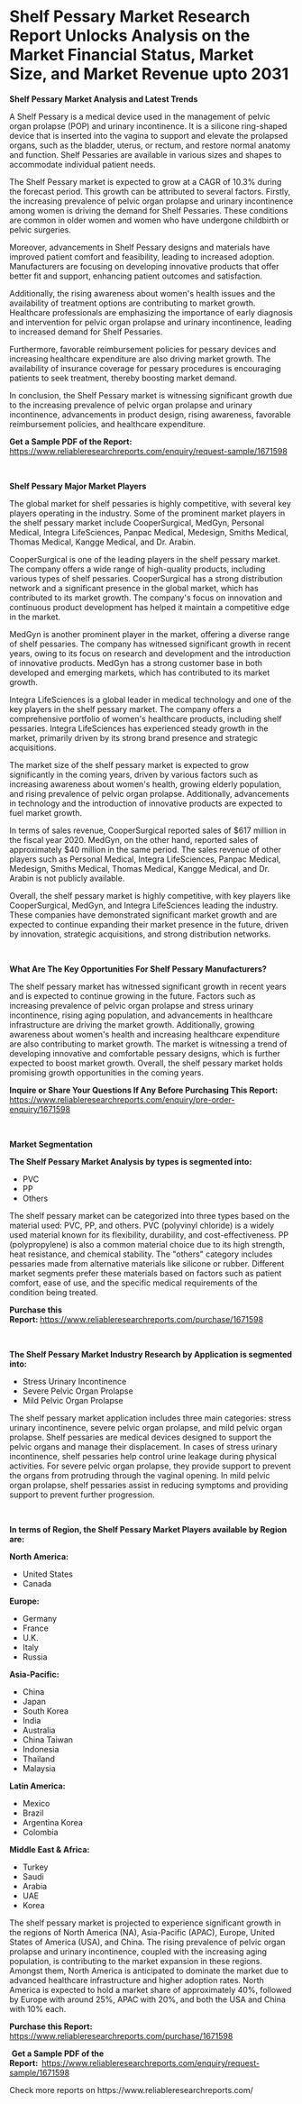 <p><h1>Shelf Pessary Market Research Report Unlocks Analysis on the Market Financial Status, Market Size, and Market Revenue upto 2031</h1></p><p><strong>Shelf Pessary Market Analysis and Latest Trends</strong></p>
<p><p>A Shelf Pessary is a medical device used in the management of pelvic organ prolapse (POP) and urinary incontinence. It is a silicone ring-shaped device that is inserted into the vagina to support and elevate the prolapsed organs, such as the bladder, uterus, or rectum, and restore normal anatomy and function. Shelf Pessaries are available in various sizes and shapes to accommodate individual patient needs.</p><p>The Shelf Pessary market is expected to grow at a CAGR of 10.3% during the forecast period. This growth can be attributed to several factors. Firstly, the increasing prevalence of pelvic organ prolapse and urinary incontinence among women is driving the demand for Shelf Pessaries. These conditions are common in older women and women who have undergone childbirth or pelvic surgeries.</p><p>Moreover, advancements in Shelf Pessary designs and materials have improved patient comfort and feasibility, leading to increased adoption. Manufacturers are focusing on developing innovative products that offer better fit and support, enhancing patient outcomes and satisfaction.</p><p>Additionally, the rising awareness about women's health issues and the availability of treatment options are contributing to market growth. Healthcare professionals are emphasizing the importance of early diagnosis and intervention for pelvic organ prolapse and urinary incontinence, leading to increased demand for Shelf Pessaries.</p><p>Furthermore, favorable reimbursement policies for pessary devices and increasing healthcare expenditure are also driving market growth. The availability of insurance coverage for pessary procedures is encouraging patients to seek treatment, thereby boosting market demand.</p><p>In conclusion, the Shelf Pessary market is witnessing significant growth due to the increasing prevalence of pelvic organ prolapse and urinary incontinence, advancements in product design, rising awareness, favorable reimbursement policies, and healthcare expenditure.</p></p>
<p><strong>Get a Sample PDF of the Report:&nbsp;</strong> <a href="https://www.reliableresearchreports.com/enquiry/request-sample/1671598">https://www.reliableresearchreports.com/enquiry/request-sample/1671598</a></p>
<p>&nbsp;</p>
<p><strong>Shelf Pessary Major Market Players</strong></p>
<p><p>The global market for shelf pessaries is highly competitive, with several key players operating in the industry. Some of the prominent market players in the shelf pessary market include CooperSurgical, MedGyn, Personal Medical, Integra LifeSciences, Panpac Medical, Medesign, Smiths Medical, Thomas Medical, Kangge Medical, and Dr. Arabin.</p><p>CooperSurgical is one of the leading players in the shelf pessary market. The company offers a wide range of high-quality products, including various types of shelf pessaries. CooperSurgical has a strong distribution network and a significant presence in the global market, which has contributed to its market growth. The company's focus on innovation and continuous product development has helped it maintain a competitive edge in the market.</p><p>MedGyn is another prominent player in the market, offering a diverse range of shelf pessaries. The company has witnessed significant growth in recent years, owing to its focus on research and development and the introduction of innovative products. MedGyn has a strong customer base in both developed and emerging markets, which has contributed to its market growth.</p><p>Integra LifeSciences is a global leader in medical technology and one of the key players in the shelf pessary market. The company offers a comprehensive portfolio of women's healthcare products, including shelf pessaries. Integra LifeSciences has experienced steady growth in the market, primarily driven by its strong brand presence and strategic acquisitions.</p><p>The market size of the shelf pessary market is expected to grow significantly in the coming years, driven by various factors such as increasing awareness about women's health, growing elderly population, and rising prevalence of pelvic organ prolapse. Additionally, advancements in technology and the introduction of innovative products are expected to fuel market growth.</p><p>In terms of sales revenue, CooperSurgical reported sales of $617 million in the fiscal year 2020. MedGyn, on the other hand, reported sales of approximately $40 million in the same period. The sales revenue of other players such as Personal Medical, Integra LifeSciences, Panpac Medical, Medesign, Smiths Medical, Thomas Medical, Kangge Medical, and Dr. Arabin is not publicly available.</p><p>Overall, the shelf pessary market is highly competitive, with key players like CooperSurgical, MedGyn, and Integra LifeSciences leading the industry. These companies have demonstrated significant market growth and are expected to continue expanding their market presence in the future, driven by innovation, strategic acquisitions, and strong distribution networks.</p></p>
<p>&nbsp;</p>
<p><strong>What Are The Key Opportunities For Shelf Pessary Manufacturers?</strong></p>
<p><p>The shelf pessary market has witnessed significant growth in recent years and is expected to continue growing in the future. Factors such as increasing prevalence of pelvic organ prolapse and stress urinary incontinence, rising aging population, and advancements in healthcare infrastructure are driving the market growth. Additionally, growing awareness about women's health and increasing healthcare expenditure are also contributing to market growth. The market is witnessing a trend of developing innovative and comfortable pessary designs, which is further expected to boost market growth. Overall, the shelf pessary market holds promising growth opportunities in the coming years.</p></p>
<p><strong>Inquire or Share Your Questions If Any Before Purchasing This Report:</strong> <a href="https://www.reliableresearchreports.com/enquiry/pre-order-enquiry/1671598">https://www.reliableresearchreports.com/enquiry/pre-order-enquiry/1671598</a></p>
<p>&nbsp;</p>
<p><strong>Market Segmentation</strong></p>
<p><strong>The Shelf Pessary Market Analysis by types is segmented into:</strong></p>
<p><ul><li>PVC</li><li>PP</li><li>Others</li></ul></p>
<p><p>The shelf pessary market can be categorized into three types based on the material used: PVC, PP, and others. PVC (polyvinyl chloride) is a widely used material known for its flexibility, durability, and cost-effectiveness. PP (polypropylene) is also a common material choice due to its high strength, heat resistance, and chemical stability. The "others" category includes pessaries made from alternative materials like silicone or rubber. Different market segments prefer these materials based on factors such as patient comfort, ease of use, and the specific medical requirements of the condition being treated.</p></p>
<p><strong>Purchase this Report:&nbsp;</strong><a href="https://www.reliableresearchreports.com/purchase/1671598">https://www.reliableresearchreports.com/purchase/1671598</a></p>
<p>&nbsp;</p>
<p><strong>The Shelf Pessary Market Industry Research by Application is segmented into:</strong></p>
<p><ul><li>Stress Urinary Incontinence</li><li>Severe Pelvic Organ Prolapse</li><li>Mild Pelvic Organ Prolapse</li></ul></p>
<p><p>The shelf pessary market application includes three main categories: stress urinary incontinence, severe pelvic organ prolapse, and mild pelvic organ prolapse. Shelf pessaries are medical devices designed to support the pelvic organs and manage their displacement. In cases of stress urinary incontinence, shelf pessaries help control urine leakage during physical activities. For severe pelvic organ prolapse, they provide support to prevent the organs from protruding through the vaginal opening. In mild pelvic organ prolapse, shelf pessaries assist in reducing symptoms and providing support to prevent further progression.</p></p>
<p>&nbsp;</p>
<p><strong>In terms of Region, the Shelf Pessary Market Players available by Region are:</strong></p>
<p>
    <p> <strong> North America: </strong>
        <ul>
            <li>United States</li>
            <li>Canada</li>
        </ul>
        </p> 
    <p> <strong> Europe: </strong>
        <ul>
            <li>Germany</li>
            <li>France</li>
            <li>U.K.</li>
            <li>Italy</li>
            <li>Russia</li>
        </ul>
        </p> 
    <p> <strong> Asia-Pacific: </strong>
        <ul>
            <li>China</li>
            <li>Japan</li>
            <li>South Korea</li>
            <li>India</li>
            <li>Australia</li>
            <li>China Taiwan</li>
            <li>Indonesia</li>
            <li>Thailand</li>
            <li>Malaysia</li>
        </ul>
        </p> 
    <p> <strong> Latin America: </strong>
        <ul>
            <li>Mexico</li>
            <li>Brazil</li>
            <li>Argentina Korea</li>
            <li>Colombia</li>
        </ul>
        </p> 
    <p> <strong> Middle East & Africa: </strong>
        <ul>
            <li>Turkey</li>
            <li>Saudi</li>
            <li>Arabia</li>
            <li>UAE</li>
            <li>Korea</li>
        </ul>
    </p>
    </p>
<p><p>The shelf pessary market is projected to experience significant growth in the regions of North America (NA), Asia-Pacific (APAC), Europe, United States of America (USA), and China. The rising prevalence of pelvic organ prolapse and urinary incontinence, coupled with the increasing aging population, is contributing to the market expansion in these regions. Amongst them, North America is anticipated to dominate the market due to advanced healthcare infrastructure and higher adoption rates. North America is expected to hold a market share of approximately 40%, followed by Europe with around 25%, APAC with 20%, and both the USA and China with 10% each.</p></p>
<p><strong>Purchase this Report: </strong><a href="https://www.reliableresearchreports.com/purchase/1671598">https://www.reliableresearchreports.com/purchase/1671598</a></p>
<p>&nbsp;<strong>Get a Sample PDF of the Report:&nbsp;&nbsp;</strong><a href="https://www.reliableresearchreports.com/enquiry/request-sample/1671598">https://www.reliableresearchreports.com/enquiry/request-sample/1671598</a></p>
<p><strong></strong></p>
<p>Check more reports on https://www.reliableresearchreports.com/</p>